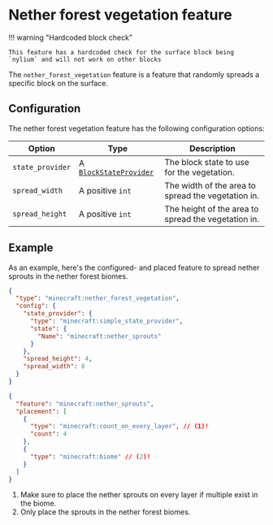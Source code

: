 # Nether forest vegetation feature

!!! warning "Hardcoded block check"

    This feature has a hardcoded check for the surface block being `nylium` and will not work on other blocks

The `nether_forest_vegetation` feature is a feature that randomly spreads a specific block on the surface.

## Configuration

The nether forest vegetation feature has the following configuration options:

| Option           | Type                                                    | Description                                         |
|------------------|---------------------------------------------------------|-----------------------------------------------------|
| `state_provider` | A [`BlockStateProvider`](../../block-state-provider.md) | The block state to use for the vegetation.          |
| `spread_width`   | A positive `int`                                        | The width of the area to spread the vegetation in.  |
| `spread_height`  | A positive `int`                                        | The height of the area to spread the vegetation in. |

## Example

As an example, here's the configured- and placed feature to spread nether sprouts in the nether forest biomes.

```json title="configured_feature/nether_sprouts.json"
{
  "type": "minecraft:nether_forest_vegetation",
  "config": {
    "state_provider": {
      "type": "minecraft:simple_state_provider",
      "state": {
        "Name": "minecraft:nether_sprouts"
      }
    },
    "spread_height": 4,
    "spread_width": 8
  }
}
```

```json title="placed_feature/nether_sprouts.json"
{
  "feature": "minecraft:nether_sprouts",
  "placement": [
    {
      "type": "minecraft:count_on_every_layer", // (1)!
      "count": 4
    },
    {
      "type": "minecraft:biome" // (2)!
    }
  ]
}
```

1. Make sure to place the nether sprouts on every layer if multiple exist in the biome.
2. Only place the sprouts in the nether forest biomes.